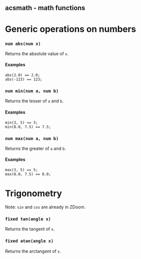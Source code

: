 acsmath - math functions
------------------------

Generic operations on numbers
=============================

### `num abs(num x)`
Returns the absolute value of `x`.

#### Examples
    abs(2.0) == 2.0;
    abs(-123) == 123;

### `num min(num a, num b)`
Returns the lesser of `a` and `b`.

#### Examples
    min(3, 5) == 3;
    min(8.0, 7.5) == 7.5;

### `num max(num a, num b)`
Returns the greater of `a` and `b`.

#### Examples
    max(3, 5) == 5;
    max(8.0, 7.5) == 8.0;


Trigonometry
============

Note: `sin` and `cos` are already in ZDoom.

### `fixed tan(angle x)`
Returns the tangent of `x`.

### `fixed atan(angle x)`
Returns the arctangent of `x`.